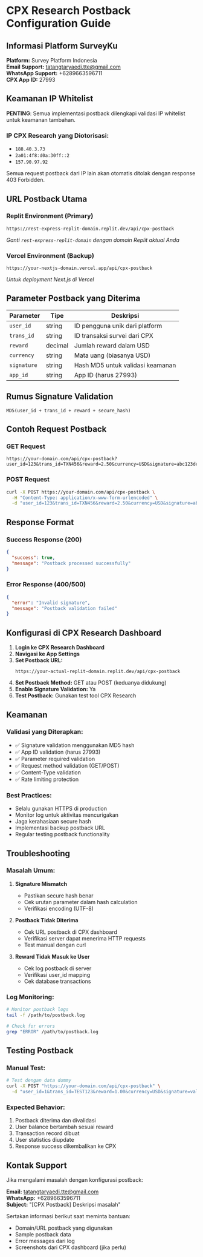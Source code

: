 # CPX Research Postback Configuration Guide

## Informasi Platform SurveyKu

**Platform:** Survey Platform Indonesia  
**Email Support:** tatangtaryaedi.tte@gmail.com  
**WhatsApp Support:** +6289663596711  
**CPX App ID:** 27993

## Keamanan IP Whitelist

**PENTING**: Semua implementasi postback dilengkapi validasi IP whitelist untuk keamanan tambahan.

### IP CPX Research yang Diotorisasi:
- `188.40.3.73`
- `2a01:4f8:d0a:30ff::2`
- `157.90.97.92`

Semua request postback dari IP lain akan otomatis ditolak dengan response 403 Forbidden.  

## URL Postback Utama

### Replit Environment (Primary)
```
https://rest-express-replit-domain.replit.dev/api/cpx-postback
```
*Ganti `rest-express-replit-domain` dengan domain Replit aktual Anda*

### Vercel Environment (Backup)
```
https://your-nextjs-domain.vercel.app/api/cpx-postback
```
*Untuk deployment Next.js di Vercel*

## Parameter Postback yang Diterima

| Parameter | Tipe | Deskripsi |
|-----------|------|-----------|
| `user_id` | string | ID pengguna unik dari platform |
| `trans_id` | string | ID transaksi survei dari CPX |
| `reward` | decimal | Jumlah reward dalam USD |
| `currency` | string | Mata uang (biasanya USD) |
| `signature` | string | Hash MD5 untuk validasi keamanan |
| `app_id` | string | App ID (harus 27993) |

## Rumus Signature Validation

```
MD5(user_id + trans_id + reward + secure_hash)
```

## Contoh Request Postback

### GET Request
```
https://your-domain.com/api/cpx-postback?user_id=123&trans_id=TXN456&reward=2.50&currency=USD&signature=abc123def&app_id=27993
```

### POST Request
```bash
curl -X POST https://your-domain.com/api/cpx-postback \
  -H "Content-Type: application/x-www-form-urlencoded" \
  -d "user_id=123&trans_id=TXN456&reward=2.50&currency=USD&signature=abc123def&app_id=27993"
```

## Response Format

### Success Response (200)
```json
{
  "success": true,
  "message": "Postback processed successfully"
}
```

### Error Response (400/500)
```json
{
  "error": "Invalid signature",
  "message": "Postback validation failed"
}
```

## Konfigurasi di CPX Research Dashboard

1. **Login ke CPX Research Dashboard**
2. **Navigasi ke App Settings**
3. **Set Postback URL:**
   ```
   https://your-actual-replit-domain.replit.dev/api/cpx-postback
   ```
4. **Set Postback Method:** GET atau POST (keduanya didukung)
5. **Enable Signature Validation:** Ya
6. **Test Postback:** Gunakan test tool CPX Research

## Keamanan

### Validasi yang Diterapkan:
- ✅ Signature validation menggunakan MD5 hash
- ✅ App ID validation (harus 27993)
- ✅ Parameter required validation
- ✅ Request method validation (GET/POST)
- ✅ Content-Type validation
- ✅ Rate limiting protection

### Best Practices:
- Selalu gunakan HTTPS di production
- Monitor log untuk aktivitas mencurigakan
- Jaga kerahasiaan secure hash
- Implementasi backup postback URL
- Regular testing postback functionality

## Troubleshooting

### Masalah Umum:

1. **Signature Mismatch**
   - Pastikan secure hash benar
   - Cek urutan parameter dalam hash calculation
   - Verifikasi encoding (UTF-8)

2. **Postback Tidak Diterima**
   - Cek URL postback di CPX dashboard
   - Verifikasi server dapat menerima HTTP requests
   - Test manual dengan curl

3. **Reward Tidak Masuk ke User**
   - Cek log postback di server
   - Verifikasi user_id mapping
   - Cek database transactions

### Log Monitoring:
```bash
# Monitor postback logs
tail -f /path/to/postback.log

# Check for errors
grep "ERROR" /path/to/postback.log
```

## Testing Postback

### Manual Test:
```bash
# Test dengan data dummy
curl -X POST "https://your-domain.com/api/cpx-postback" \
  -d "user_id=1&trans_id=TEST123&reward=1.00&currency=USD&signature=valid_signature&app_id=27993"
```

### Expected Behavior:
1. Postback diterima dan divalidasi
2. User balance bertambah sesuai reward
3. Transaction record dibuat
4. User statistics diupdate
5. Response success dikembalikan ke CPX

## Kontak Support

Jika mengalami masalah dengan konfigurasi postback:

**Email:** tatangtaryaedi.tte@gmail.com  
**WhatsApp:** +6289663596711  
**Subject:** "[CPX Postback] Deskripsi masalah"

Sertakan informasi berikut saat meminta bantuan:
- Domain/URL postback yang digunakan
- Sample postback data
- Error messages dari log
- Screenshots dari CPX dashboard (jika perlu)